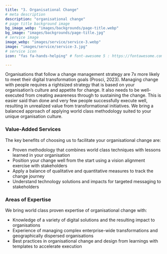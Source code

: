 ```yaml
---
title: "3. Organisational Change"
# meta description
description: "organisational change"
# page title background image
bg_image_webp: "images/backgrounds/page-title.webp"
bg_image: "images/backgrounds/page-title.jpg"
# service image
image_webp: "images/service/service-3.webp"
image: "images/service/service-3.jpg"
# service icon
icon: "fas fa-hands-helping" # font-awesome 5 : https://fontawesome.com/icons/

---
```


Organisations that follow a change management strategy are 7x more likely to meet their digital transformation goals (Prosci, 2023). Managing change with people requires a rightsized strategy that is based on your organisation’s culture and appetite for change. It also needs to be well-executed from creating awareness through to sustaining the change. This is easier said than done and very few people successfully execute well, resulting in unrealized value from transformational initiatives. We bring a balanced approach of applying world class methodology suited to your unique organisation culture.

### Value-Added Services
The key benefits of choosing us to facilitate your organisational change are:
-	Proven methodology that combines world class techniques with lessons learned in your organisation
-	Position your change well from the start using a vision alignment exercise with stakeholders
-	Apply a balance of qualitative and quantitative measures to track the change journey
-	Understand technology solutions and impacts for targeted messaging to stakeholders

### Areas of Expertise
We bring world class proven expertise of organisational change with:
-	Knowledge of a variety of digital solutions and the resulting impact to organisations
-	Experience of managing complex enterprise-wide transformations and geographically dispersed organisations
-	Best practices in organisational change and design from learnings with templates to accelerate execution
